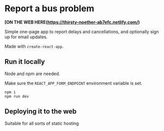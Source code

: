 # Report a bus problem

**[ON THE WEB HERE(https://thirsty-noether-ab7efc.netlify.com/)**

Simple one-page app to report delays and cancellations, and optionally sign up for email updates.

Made with `create-react-app`.

## Run it locally

Node and npm are needed.

Make sure the `REACT_APP_FORM_ENDPOINT` environment variable is set.

```
npm i
npm run dev
```

## Deploying it to the web

Suitable for all sorts of static hosting